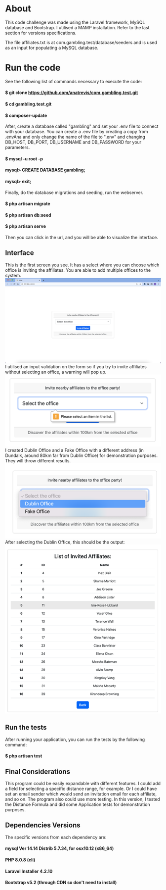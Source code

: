 # About
This code challenge was made using the Laravel framework, MySQL database and Bootstrap. I utilised a MAMP installation. Refer to the last section for versions specifications.

The file affiliates.txt is at com.gambling.test/database/seeders and is used as an input for populating a MySQL database.

# Run the code

See the following list of commands necessary to execute the code:

#### $ git clone https://github.com/anatrevis/com.gambling.test.git
#### $ cd gambling.test.git 
#### $ composer-update

After, create a database called "gambling" and set your .env file to connect with your database. 
You can create a .env file by creating a copy from .envAna and only change the name of the file to ".env" and changing DB_HOST,
DB_PORT, DB_USERNAME and DB_PASSWORD for your parameters.
#### $ mysql -u root -p
#### mysql> CREATE DATABASE gambling;
#### mysql> exit;

Finally, do the database migrations and seeding, run the webserver.

#### $ php artisan migrate
#### $ php artisan db:seed
#### $ php artisan serve 

Then you can click in the url, and you will be able to visualize the interface.

## Interface

This is the first screen you see. It has a select where you can choose which office is inviting the affiliates. You are able to add multiple offices to the system.
![alt text](https://github.com/anatrevis/com.gambling.test/blob/master/systemImages/screen1.png?raw=true)
I utilised an input validation on the form so if you try to invite affiliates without selecting an office, a warning will pop up.
![alt text](https://github.com/anatrevis/com.gambling.test/blob/master/systemImages/screen2.png?raw=true)
I created Dublin Office and a Fake Office with a different address (in Dundalk, around 80km far from Dublin Office) for demonstration purposes. They will throw different results.
![alt text](https://github.com/anatrevis/com.gambling.test/blob/master/systemImages/screen3.png?raw=true)
After selecting the Dublin Office, this should be the output:
![alt text](https://github.com/anatrevis/com.gambling.test/blob/master/systemImages/screen4.png?raw=true)


## Run the tests

After running your application, you can run the tests by the following command:
#### $ php artisan test

## Final Considerations

This program could be easily expandable with different features. I could add a field for selecting a specific distance range, for example. Or I could have set an email sender which would send an invitation email for each affiliate, and so on. The program also could use more testing. In this version, I tested the Distance Formula and did some Application tests for demonstration purposes.

## Dependencies Versions
The specific versions from each dependency are:

#### mysql  Ver 14.14 Distrib 5.7.34, for osx10.12 (x86_64)
#### PHP 8.0.8 (cli)
#### Laravel Installer 4.2.10
#### Bootstrap v5.2 (through CDN so don't need to install)




